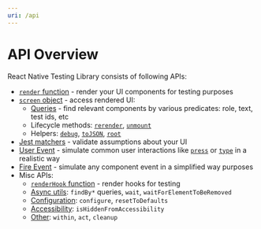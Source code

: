 ```yaml
---
uri: /api
---
```


# API Overview

React Native Testing Library consists of following APIs:

- [`render` function](docs/api/render) - render your UI components for testing purposes
- [`screen` object](docs/api/screen) - access rendered UI:
  - [Queries](docs/api/queries) - find relevant components by various predicates: role, text, test ids, etc
  - Lifecycle methods: [`rerender`](docs/api/screen#rerender), [`unmount`](docs/api/screen#unmount)
  - Helpers: [`debug`](docs/api/screen#debug), [`toJSON`](docs/api/screen#tojson), [`root`](docs/api/screen#root)
- [Jest matchers](docs/api/jest-matchers) - validate assumptions about your UI
- [User Event](docs/api/events/user-event) - simulate common user interactions like [`press`](docs/api/events/user-event#press) or [`type`](docs/api/events/user-event#type) in a realistic way
- [Fire Event](docs/api/events/fire-event) - simulate any component event in a simplified way purposes
- Misc APIs:
  - [`renderHook` function](docs/api/misc/render-hook) - render hooks for testing
  - [Async utils](docs/api/misc/async): `findBy*` queries, `wait`, `waitForElementToBeRemoved`
  - [Configuration](docs/api/misc/config): `configure`, `resetToDefaults`
  - [Accessibility](docs/api/misc/accessibility): `isHiddenFromAccessibility`
  - [Other](docs/api/misc/other): `within`, `act`, `cleanup`
